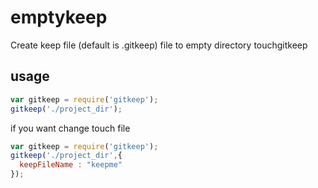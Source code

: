 # emptykeep
Create keep file (default is .gitkeep) file to empty directory
touchgitkeep
## usage
```js
var gitkeep = require('gitkeep');
gitkeep('./project_dir');
```
if you want change touch file
```js
var gitkeep = require('gitkeep');
gitkeep('./project_dir',{
  keepFileName : "keepme"
});
```
